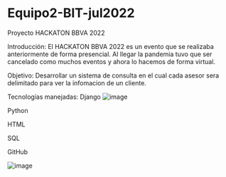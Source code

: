 # Equipo2-BIT-jul2022

Proyecto HACKATON BBVA 2022

Introducción:
El HACKATON BBVA 2022 es un evento que se realizaba anteriormente de forma presencial. Al llegar la pandemia tuvo que ser cancelado como muchos eventos y ahora lo hacemos de forma virtual.

Objetivo:
Desarrollar un sistema de consulta en el cual cada asesor sera delimitado para ver la infomacion de un cliente.

Tecnologías manejadas:
Django
![image](https://user-images.githubusercontent.com/98204095/179035293-9c4dcdac-3375-4e4e-818d-8fef5036adbd.png)


Python

HTML

SQL

GitHub

![image](https://user-images.githubusercontent.com/98204095/179034353-dbc69575-faca-4e19-bc5c-0cd63556801e.png)





